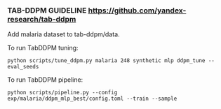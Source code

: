 ### TAB-DDPM GUIDELINE https://github.com/yandex-research/tab-ddpm

Add malaria dataset to tab-ddpm/data.

To run TabDDPM tuning:
```
python scripts/tune_ddpm.py malaria 248 synthetic mlp ddpm_tune --eval_seeds
```

To run TabDDPM pipeline:
```
python scripts/pipeline.py --config exp/malaria/ddpm_mlp_best/config.toml --train --sample
```
